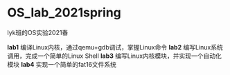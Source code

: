 # OS_lab_2021spring
lyk班的OS实验2021春

**lab1** 编译Linux内核，通过qemu+gdb调试，掌握Linux命令
**lab2** 编写Linux系统调用，完成一个简单的Linux Shell
**lab3** 编写Linux内核模块，并实现一个自动化模块
**lab4** 实现一个简单的fat16文件系统
